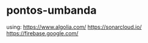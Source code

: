 # pontos-umbanda
using:
https://www.algolia.com/
https://sonarcloud.io/
https://firebase.google.com/
